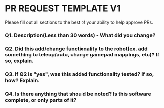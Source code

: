 # **PR REQUEST TEMPLATE V1**
Please fill out all sections to the best of your ability to help approve PRs.

### **Q1. Description(Less than 30 words) - What did you change?**


### **Q2. Did this add/change functionality to the robot(ex. add something to teleop/auto, change gamepad mappings, etc)? If so, explain.**


### **Q3. If Q2 is "yes", was this added functionality tested? If so, how? Explain.**


### **Q4. Is there anything that should be noted? Is this software complete, or only parts of it?**

